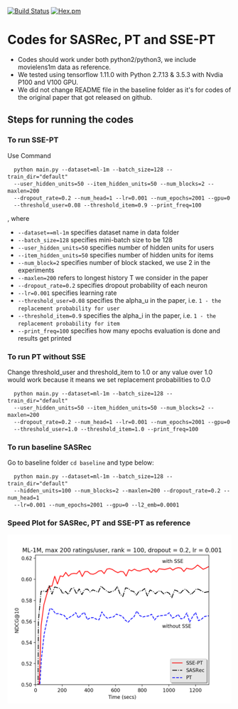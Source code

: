 [![Build Status](https://travis-ci.org/quora/qmf.svg?branch=master)](https://travis-ci.org/quora/qmf)
[![Hex.pm](https://img.shields.io/hexpm/l/plug.svg)](LICENSE)

# Codes for SASRec, PT and SSE-PT 

- Codes should work under both python2/python3, we include movielens1m data as reference.
- We tested using tensorflow 1.11.0 with Python 2.7.13 & 3.5.3 with Nvdia P100 and V100 GPU.
- We did not change README file in the baseline folder as it's for codes of the original paper that got released on github.


## Steps for running the codes

### To run SSE-PT

Use Command

```
  python main.py --dataset=ml-1m --batch_size=128 --train_dir="default" 
  --user_hidden_units=50 --item_hidden_units=50 --num_blocks=2 --maxlen=200 
  --dropout_rate=0.2 --num_head=1 --lr=0.001 --num_epochs=2001 --gpu=0 
  --threshold_user=0.08 --threshold_item=0.9 --print_freq=100
```
, where 
  - `--dataset==ml-1m` specifies dataset name in data folder 
  -  `--batch_size=128` specifies mini-batch size to be 128
  -  `--user_hidden_units=50` specifies number of hidden units for users
  -  `--item_hidden_units=50` specifies number of hidden units for items
  -  `--num_block=2` specifies number of block stacked, we use 2 in the experiments 
  -  `--maxlen=200` refers to longest history T we consider in the paper
  -  `--dropout_rate=0.2` specifies dropout probability of each neuron
  -  `--lr=0.001` specifies learning rate
  -  `--threshold_user=0.08` specifies the alpha_u in the paper, i.e. `1 - the replacement probability for user`
  -  `--threshold_item=0.9` specifies the alpha_i in the paper, i.e. `1 - the replacement probability for item`
  -  `--print_freq=100` specifies how many epochs evaluation is done and results get printed

### To run PT without SSE

Change threshold_user and threshold_item to 1.0 or any value over 1.0 would work because it means we set replacement probabilities to 0.0

```
  python main.py --dataset=ml-1m --batch_size=128 --train_dir="default" 
  --user_hidden_units=50 --item_hidden_units=50 --num_blocks=2 --maxlen=200 
  --dropout_rate=0.2 --num_head=1 --lr=0.001 --num_epochs=2001 --gpu=0 
  --threshold_user=1.0 --threshold_item=1.0 --print_freq=100
```

### To run baseline SASRec

Go to baseline folder `cd baseline` and type below:

```
  python main.py --dataset=ml-1m --batch_size=128 --train_dir="default" 
  --hidden_units=100 --num_blocks=2 --maxlen=200 --dropout_rate=0.2 --num_head=1 
  --lr=0.001 --num_epochs=2001 --gpu=0 --l2_emb=0.0001
```

### Speed Plot for SASRec, PT and SSE-PT as reference
<img src="speed_dl.png" width="600">
